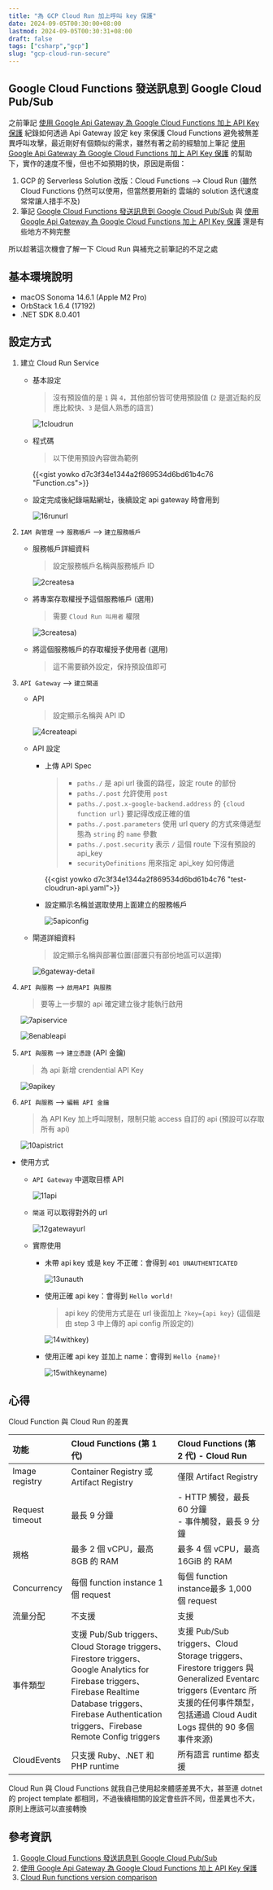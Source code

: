 ```yaml
---
title: "為 GCP Cloud Run 加上呼叫 key 保護"
date: 2024-09-05T00:30:00+08:00
lastmod: 2024-09-05T00:30:31+08:00
draft: false
tags: ["csharp","gcp"]
slug: "gcp-cloud-run-secure"
---
```


## Google Cloud Functions 發送訊息到 Google Cloud Pub/Sub

之前筆記  [使用 Google Api Gateway 為 Google Cloud Functions 加上 API Key 保護](/gcp-secure-cloud-function-with-api-key) 紀錄如何透過 Api Gateway 設定 key 來保護 Cloud Functions 避免被無差異呼叫攻擊，最近剛好有個類似的需求，雖然有著之前的經驗加上筆記 [使用 Google Api Gateway 為 Google Cloud Functions 加上 API Key 保護](/gcp-secure-cloud-function-with-api-key) 的幫助下，實作的速度不慢，但也不如預期的快，原因是兩個：

1. GCP 的 Serverless Solution 改版：Cloud Functions --> Cloud Run (雖然 Cloud Functions 仍然可以使用，但當然要用新的  雲端的 solution 迭代速度常常讓人措手不及)
2. 筆記 [Google Cloud Functions 發送訊息到 Google Cloud Pub/Sub](/gcp-cloud-function-pubsub) 與 [使用 Google Api Gateway 為 Google Cloud Functions 加上 API Key 保護](/gcp-secure-cloud-function-with-api-key) 還是有些地方不夠完整

所以趁著這次機會了解一下 Cloud Run 與補充之前筆記的不足之處

## 基本環境說明

- macOS Sonoma 14.6.1 (Apple M2 Pro)
- OrbStack 1.6.4 (17192)
- .NET SDK 8.0.401

## 設定方式

1. 建立 Cloud Run Service

    - 基本設定

        > 沒有預設值的是 `1` 與 `4`，其他部份皆可使用預設值 (`2` 是選近點的反應比較快、`3` 是個人熟悉的語言)

        ![1cloudrun](https://github.com/user-attachments/assets/b2dec88b-6566-406a-9c66-9a6e0f7c145b)

    - 程式碼

        > 以下使用預設內容做為範例

        {{<gist yowko d7c3f34e1344a2f869534d6bd61b4c76 "Function.cs">}}

    - 設定完成後紀錄端點網址，後續設定 api gateway 時會用到

        ![16runurl](https://github.com/user-attachments/assets/718df32a-3678-427c-844e-bf36c208cf46)

2. `IAM 與管理` --> `服務帳戶` --> `建立服務帳戶`

    - 服務帳戶詳細資料

        > 設定服務帳戶名稱與服務帳戶 ID

        ![2createsa](https://github.com/user-attachments/assets/0304f4ce-af8b-4daf-9362-b45c9235c1f4)

    - 將專案存取權授予這個服務帳戶 (選用)

        > 需要 `Cloud Run 叫用者` 權限

        ![3createsa](https://github.com/user-attachments/assets/1e15abe9-c9e1-4a34-81cb-aa7bdbaf1ef7))

    - 將這個服務帳戶的存取權授予使用者 (選用)

        > 這不需要額外設定，保持預設值即可

3. `API Gateway` --> `建立閘道`

    - API

        > 設定顯示名稱與 API ID

        ![4createapi](https://github.com/user-attachments/assets/532e9066-06df-4286-ad0a-69fdf7815e4f)

    - API 設定

        - 上傳 API Spec

            > - `paths./` 是 api url 後面的路徑，設定 route 的部份
            > - `paths./.post` 允許使用 `post`
            > - `paths./.post.x-google-backend.address` 的 `{cloud function url}` 要記得改成正確的值
            > - `paths./.post.parameters` 使用 url query 的方式來傳遞型態為 `string` 的 `name` 參數
            > - `paths./.post.security` 表示 `/` 這個 route 下沒有預設的 api_key
            > - `securityDefinitions` 用來指定 api_key 如何傳遞

           {{<gist yowko d7c3f34e1344a2f869534d6bd61b4c76 "test-cloudrun-api.yaml">}}

        - 設定顯示名稱並選取使用上面建立的服務帳戶

            ![5apiconfig](https://github.com/user-attachments/assets/9ed72bd8-3afb-4639-97d2-82789dcf3378)

    - 閘道詳細資料

        > 設定顯示名稱與部署位置(部置只有部份地區可以選擇)

        ![6gateway-detail](https://github.com/user-attachments/assets/30d90969-0478-4b48-b82b-36b6d0f738ab)

4. `API 與服務` --> `啟用API 與服務`

    > 要等上一步驟的 api 確定建立後才能執行啟用

    ![7apiservice](https://github.com/user-attachments/assets/c6c7efd9-b626-4768-8da2-b2d77af15c5c)

    ![8enableapi](https://github.com/user-attachments/assets/1434e3a7-8cf0-465c-af5d-d17ce6311d3b)

5. `API 與服務` --> `建立憑證` (API 金鑰)

    > 為 api 新增 crendential API Key

    ![9apikey](https://github.com/user-attachments/assets/ee078e9f-2f95-47d3-9a0a-ff498908248b)

6. `API 與服務` --> `編輯 API 金鑰`

    > 為 API Key 加上呼叫限制，限制只能 access 自訂的 api (預設可以存取所有 api)

    ![10apistrict](https://github.com/user-attachments/assets/b22516f7-e579-41f3-88fc-bf1b2ffcaeb7)

- 使用方式

    - `API Gateway` 中選取目標 API

        ![11api](https://github.com/user-attachments/assets/ef57e7bc-40c3-48fc-aecd-1bc61b78adc2)

    - `閘道` 可以取得對外的 url

        ![12gatewayurl](https://github.com/user-attachments/assets/9a326b0b-ee4b-4f7d-b909-e9ebb13a7432)

    - 實際使用

        - 未帶 api key 或是 key 不正確：會得到 `401 UNAUTHENTICATED`

            ![13unauth](https://github.com/user-attachments/assets/8423d496-03e4-42e6-ad04-b2ecd96983c9)

        - 使用正確 api key：會得到 `Hello world!`

            > api key 的使用方式是在 url 後面加上 `?key={api key}` (這個是由 step 3 中上傳的 api config 所設定的)

            ![14withkey](https://github.com/user-attachments/assets/04cf4c6c-e99f-41ef-ada7-747a3710a662))

        - 使用正確 api key 並加上 name：會得到 `Hello {name}!`

            ![15withkeyname](https://github.com/user-attachments/assets/10c7380f-4c61-470e-a4a8-fad3d4cf00bf))

## 心得

Cloud Function 與 Cloud Run 的差異

功能|Cloud Functions (第 1 代)|Cloud Functions (第 2 代) - Cloud Run
:---|:---|:---
Image registry|Container Registry 或 Artifact Registry|僅限 Artifact Registry
Request timeout|最長 9 分鐘| - HTTP 觸發，最長 60 分鐘<br/> - 事件觸發，最長 9 分鐘
規格|最多 2 個 vCPU，最高 8GB 的 RAM|最多 4 個 vCPU，最高 16GiB 的 RAM
Concurrency|每個 function instance 1 個 request|每個 function instance最多 1,000 個 request
流量分配|不支援|支援
事件類型|支援 Pub/Sub triggers、Cloud Storage triggers、Firestore triggers、Google Analytics for Firebase triggers、Firebase Realtime Database triggers、Firebase Authentication triggers、Firebase Remote Config triggers |支援 Pub/Sub triggers、Cloud Storage triggers、Firestore triggers 與 Generalized Eventarc triggers (Eventarc 所支援的任何事件類型，包括通過 Cloud Audit Logs 提供的 90 多個事件來源)
CloudEvents|只支援 Ruby、.NET 和 PHP runtime|所有語言 runtime 都支援

Cloud Run 與 Cloud Functions 就我自己使用起來體感差異不大，甚至連 dotnet 的 project template 都相同，不過後續相關的設定會些許不同，但差異也不大，原則上應該可以直接轉換

## 參考資訊

1. [Google Cloud Functions 發送訊息到 Google Cloud Pub/Sub](/gcp-cloud-function-pubsub)
2. [使用 Google Api Gateway 為 Google Cloud Functions 加上 API Key 保護](/gcp-secure-cloud-function-with-api-key)
3. [Cloud Run functions version comparison](https://cloud.google.com/functions/docs/concepts/version-comparison)
